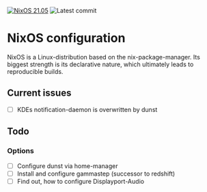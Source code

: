 [![NixOS 21.05](https://img.shields.io/badge/NixOS-v21.05-blue.svg?style=flat-square&logo=NixOS&logoColor=white)](https://nixos.org)
![Latest commit](https://img.shields.io/github/last-commit/tim-hilt/nixos/main?style=flat-square)

# NixOS configuration

NixOS is a Linux-distribution based on the nix-package-manager. Its biggest strength is its declarative nature, which ultimately leads to reproducible builds.

## Current issues

- [ ] KDEs notification-daemon is overwritten by dunst

## Todo

### Options

- [ ] Configure dunst via home-manager
- [ ] Install and configure gammastep (successor to redshift)
- [ ] Find out, how to configure Displayport-Audio
